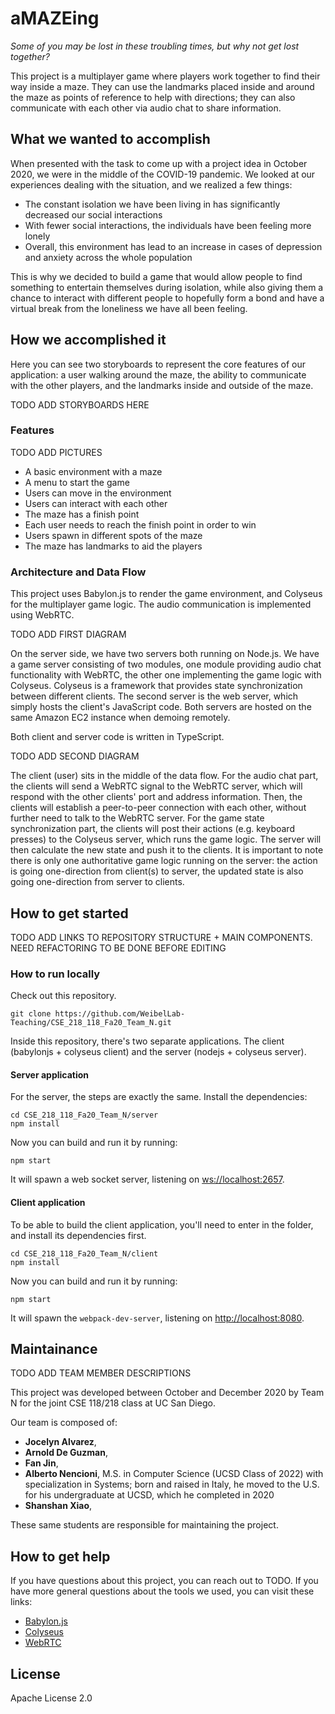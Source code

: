 # aMAZEing

*Some of you may be lost in these troubling times, but why not get lost together?*

This project is a multiplayer game where players work together to find their way inside a maze. They can use the landmarks placed inside and around the maze as points of reference to help with directions; they can also communicate with each other via audio chat to share information.

## What we wanted to accomplish

When presented with the task to come up with a project idea in October 2020, we were in the middle of the COVID-19 pandemic. We looked at our experiences dealing with the situation, and we realized a few things:

- The constant isolation we have been living in has significantly decreased our social interactions
- With fewer social interactions, the individuals have been feeling more lonely
- Overall, this environment has lead to an increase in cases of depression and anxiety across the whole population

This is why we decided to build a game that would allow people to find something to entertain themselves during isolation, while also giving them a chance to interact with different people to hopefully form a bond and have a virtual break from the loneliness we have all been feeling.

## How we accomplished it

Here you can see two storyboards to represent the core features of our application: a user walking around the maze, the ability to communicate with the other players, and the landmarks inside and outside of the maze.

TODO ADD STORYBOARDS HERE

### Features

TODO ADD PICTURES

- A basic environment with a maze
- A menu to start the game
- Users can move in the environment
- Users can interact with each other
- The maze has a finish point
- Each user needs to reach the finish point in order to win
- Users spawn in different spots of the maze
- The maze has landmarks to aid the players

### Architecture and Data Flow

This project uses Babylon.js to render the game environment, and Colyseus for the multiplayer game logic. The audio communication is implemented using WebRTC.

TODO ADD FIRST DIAGRAM

On the server side, we have two servers both running on Node.js. We have a game server consisting of two modules, one module providing audio chat functionality with WebRTC, the other one implementing the game logic with Colyseus. Colyseus is a framework that provides state synchronization between different clients. The second server is the web server, which simply hosts the client's JavaScript code. Both servers are hosted on the same Amazon EC2 instance when demoing remotely.

Both client and server code is written in TypeScript.

TODO ADD SECOND DIAGRAM

The client (user) sits in the middle of the data flow. For the audio chat part, the clients will send a WebRTC signal to the WebRTC server, which will respond with the other clients' port and address information. Then, the clients will establish a peer-to-peer connection with each other, without further need to talk to the WebRTC server. For the game state synchronization part, the clients will post their actions (e.g. keyboard presses) to the Colyseus server, which runs the game logic. The server will then calculate the new state and push it to the clients. It is important to note there is only one authoritative game logic running on the server: the action is going one-direction from client(s) to server, the updated state is also going one-direction from server to clients.

## How to get started

TODO ADD LINKS TO REPOSITORY STRUCTURE + MAIN COMPONENTS. NEED REFACTORING TO BE DONE BEFORE EDITING

### How to run locally

Check out this repository.

```
git clone https://github.com/WeibelLab-Teaching/CSE_218_118_Fa20_Team_N.git
```

Inside this repository, there's two separate applications. The client (babylonjs + colyseus client) and the server (nodejs + colyseus server).

#### Server application

For the server, the steps are exactly the same. Install the dependencies:

```
cd CSE_218_118_Fa20_Team_N/server
npm install
```

Now you can build and run it by running:

```
npm start
```

It will spawn a web socket server, listening on [ws://localhost:2657](ws://localhost:2657).

#### Client application

To be able to build the client application, you'll need to enter in the folder,
and install its dependencies first.

```
cd CSE_218_118_Fa20_Team_N/client
npm install
```

Now you can build and run it by running:

```
npm start
```

It will spawn the `webpack-dev-server`, listening on [http://localhost:8080](http://localhost:8080).

## Maintainance

TODO ADD TEAM MEMBER DESCRIPTIONS

This project was developed between October and December 2020 by Team N for the joint CSE 118/218 class at UC San Diego.

Our team is composed of:

- **Jocelyn Alvarez**,
- **Arnold De Guzman**,
- **Fan Jin**,
- **Alberto Nencioni**, M.S. in Computer Science (UCSD Class of 2022) with specialization in Systems; born and raised in Italy, he moved to the U.S. for his undergraduate at UCSD, which he completed in 2020
- **Shanshan Xiao**,

These same students are responsible for maintaining the project.

## How to get help

If you have questions about this project, you can reach out to TODO. If you have more general questions about the tools we used, you can visit these links:

- [Babylon.js](https://doc.babylonjs.com/)
- [Colyseus](https://docs.colyseus.io/)
- [WebRTC](https://webrtc.org/getting-started/overview)

## License

Apache License 2.0
